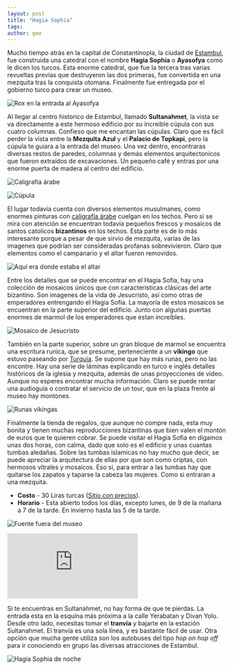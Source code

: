 ```yaml
---
layout: post
title: "Hagia Sophia"
tags: 
author: geo
---
```

Mucho tiempo atrás en la capital de Constantinopla, la ciudad de [Estambul](/tag/estambul), fue construida una catedral con el nombre **Hagia Sophia** o **Ayasofya** como le dicen los turcos. Esta enorme catedral, que fue la tercera tras varias revueltas previas que destruyeron las dos primeras, fue convertida en una mezquita tras la conquista otomana. Finalmente fue entregada por el gobierno turco para crear un museo. 

![Rox en la entrada al Ayasofya](/content/images/2015/04/2014-12-20-09-06-10.jpg)

Al llegar al centro historico de Estambul, llamado **Sultanahmet**, la vista se va directamente a este hermoso edificio por su increible cúpula con sus cuatro columnas. Confieso que me encantan las cúpulas. Claro que es fácil perder la vista entre la **Mezquita Azul** y el **Palacio de Topkapi**, pero la cúpula te guiara a la entrada del museo. Una vez dentro, encontraras diversas restos de paredes, columnas y demás elementos arquitectonicos que fueron extraídos de excavaciones. Un pequeño café y entras por una enorme puerta de madera al centro del edificio.

![Caligrafía árabe](/content/images/2015/04/2014-12-20-09-08-20.jpg)

![Cúpula](/content/images/2015/04/2014-12-20-09-11-54-1.jpg)

El lugar todavía cuenta con diversos elementos musulmanes, como enormes pinturas con [caligrafía árabe](http://es.wikipedia.org/wiki/Caligraf%C3%ADa_%C3%A1rabe) cuelgan en los techos. Pero si se mira con atención se encuentran todavía pequeños frescos y  mosaicos de santos catolicos **bizantinos** en los techos. Esta parte es de lo más interesante porque a pesar de que sirvio de mezquita, varias de las imagenes que podrían ser consideradas profanas sobrevivieron. Claro que elementos como el campanario y el altar fueron removidos.

![Aquí era donde estaba el altar](/content/images/2015/04/2014-12-20-09-13-29.jpg)

Entre los detalles que se puede encontrar en el Hagia Sofia, hay una colección de mosaicos únicos que con caracteristicas clásicas del arte bizantino. Son imagenes de la vida de Jesucristo, así como otras de emperadores entrengando el Hagia Sofia. La mayoría de estos mosaicos se encuentran en la parte superior del edificio. Junto con algunas puertas enormes de marmol de los emperadores que estan increíbles.

![Mosaico de Jesucristo](/content/images/2015/04/2014-12-20-09-35-40.jpg)

También en la parte superior, sobre un gran bloque de marmol se encuentra una escritura runica, que se presume, perteneciente a un **vikingo** que estuvo paseando por [Turquía](/tag/turquia). Se supone que hay más runas, pero no las encontre. Hay una serie de láminas explicando en turco e inglés detalles históricos de la iglesia y mezquita, además de unas proyecciones de video. Aunque no esperes encontrar mucha información. Claro se puede rentar una audioguía o contratar el servicio de un tour, que en la plaza frente al museo hay montones.

![Runas vikingas](/content/images/2015/04/2014-12-20-09-39-47.jpg)

Finalmente la tienda de regalos, que aunque no compre nada, esta muy bonita y tienen muchas reproducciones bizantinas que bien valen el montón de euros que te quieren cobrar. Se puede visitar el Hagia Sofia en digamos unas dos horas, con calma, dado que solo es el edificio y unas cuantas tumbas aledañas. Sobre las tumbas islamicas no hay mucho que decir, se puede apreciar la arquitectura de ellas por que son como criptas, con hermosos vitrales y mosaicos. Eso si, para entrar a las tumbas hay que quitarse los zapatos y taparse la cabeza las mujeres. Como si entraran a una mezquita.

* **Costo** - 30 Liras turcas ([Sitio con precios](http://ayasofyamuzesi.gov.tr/en/visiting-information)).
* **Horario** - Esta abierto todos los días, excepto lunes, de 9 de la mañana a 7 de la tarde. En invierno hasta las 5 de la tarde.

![Fuente fuera del museo](/content/images/2015/04/2014-12-20-10-15-32.jpg)

<div class="embed-responsive embed-responsive-16by9">
<iframe src="https://www.google.com/maps/embed?pb=!1m14!1m8!1m3!1d3010.76196177466!2d28.980175000000003!3d41.008583!3m2!1i1024!2i768!4f13.1!3m3!1m2!1s0x14cab9be92011c27%3A0x236e6f6f37444fae!2sHagia+Sophia+Museum!5e0!3m2!1sen!2s!4v1428607195861" class="embed-responsive-item" frameborder="0" style="border:0"></iframe>
</div>

Si te encuentras en Sultanahmet, no hay forma de que te pierdas. La entrada esta en la esquina más próxima a la calle Yerabatan y Divan Yolu. Desde otro lado, necesitas tomar el **tranvía** y bajarte en la estación Sultanahmet. El tranvía es una sola línea, y es bastante fácil de usar. Otra opción que mucha gente utiliza son los autobuses del tipo *hop on hop off* para ir conociendo en grupo las diversas atracciones de Estambul.

![Hagia Sophia de noche](/content/images/2015/04/2014-12-18-17-20-42.jpg)